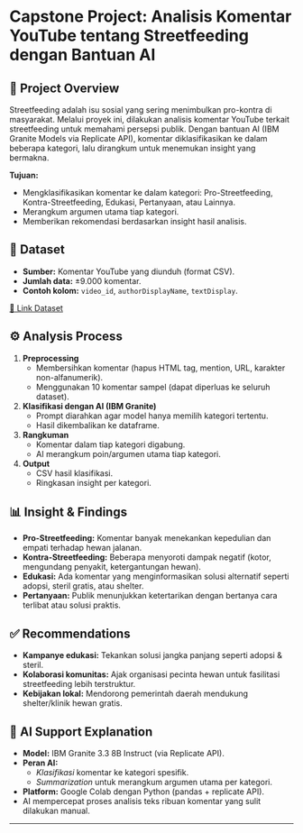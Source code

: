 # Capstone Project: Analisis Komentar YouTube tentang Streetfeeding dengan Bantuan AI

## 📌 Project Overview
Streetfeeding adalah isu sosial yang sering menimbulkan pro-kontra di masyarakat. Melalui proyek ini, dilakukan analisis komentar YouTube terkait streetfeeding untuk memahami persepsi publik. Dengan bantuan AI (IBM Granite Models via Replicate API), komentar diklasifikasikan ke dalam beberapa kategori, lalu dirangkum untuk menemukan insight yang bermakna.

**Tujuan:**
- Mengklasifikasikan komentar ke dalam kategori: Pro-Streetfeeding, Kontra-Streetfeeding, Edukasi, Pertanyaan, atau Lainnya.
- Merangkum argumen utama tiap kategori.
- Memberikan rekomendasi berdasarkan insight hasil analisis.

## 📂 Dataset
- **Sumber:** Komentar YouTube yang diunduh (format CSV).
- **Jumlah data:** ±9.000 komentar.
- **Contoh kolom:** `video_id`, `authorDisplayName`, `textDisplay`.

[🔗 Link Dataset](https://github.com/DennitaNF/GranitePaws/blob/main/youtube_comments_simple.csv)  <!-- ganti sesuai lokasi repo kamu -->

## ⚙️ Analysis Process
1. **Preprocessing**
   - Membersihkan komentar (hapus HTML tag, mention, URL, karakter non-alfanumerik).
   - Menggunakan 10 komentar sampel (dapat diperluas ke seluruh dataset).
2. **Klasifikasi dengan AI (IBM Granite)**
   - Prompt diarahkan agar model hanya memilih kategori tertentu.
   - Hasil dikembalikan ke dataframe.
3. **Rangkuman**
   - Komentar dalam tiap kategori digabung.
   - AI merangkum poin/argumen utama tiap kategori.
4. **Output**
   - CSV hasil klasifikasi.
   - Ringkasan insight per kategori.

## 📊 Insight & Findings
- **Pro-Streetfeeding:** Komentar banyak menekankan kepedulian dan empati terhadap hewan jalanan.
- **Kontra-Streetfeeding:** Beberapa menyoroti dampak negatif (kotor, mengundang penyakit, ketergantungan hewan).
- **Edukasi:** Ada komentar yang menginformasikan solusi alternatif seperti adopsi, steril gratis, atau shelter.
- **Pertanyaan:** Publik menunjukkan ketertarikan dengan bertanya cara terlibat atau solusi praktis.

## ✅ Recommendations
- **Kampanye edukasi:** Tekankan solusi jangka panjang seperti adopsi & steril.
- **Kolaborasi komunitas:** Ajak organisasi pecinta hewan untuk fasilitasi streetfeeding lebih terstruktur.
- **Kebijakan lokal:** Mendorong pemerintah daerah mendukung shelter/klinik hewan gratis.

## 🤖 AI Support Explanation
- **Model:** IBM Granite 3.3 8B Instruct (via Replicate API).
- **Peran AI:**
  - *Klasifikasi* komentar ke kategori spesifik.
  - *Summarization* untuk merangkum argumen utama per kategori.
- **Platform:** Google Colab dengan Python (pandas + replicate API).
- AI mempercepat proses analisis teks ribuan komentar yang sulit dilakukan manual.

---
